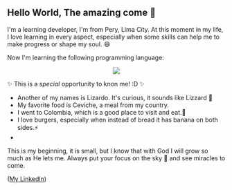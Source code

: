 ## Hello World, The amazing come 🥳

I'm a learning developer, I'm from Pery, Lima City. At this moment in my life, I love learning in every aspect, especially when some skills can help
me to make progress or shape my soul. 😄

Now I'm learning the following programming language: 
<p align="center">
  <a href="https://skillicons.dev">
    <img src="https://skillicons.dev/icons?i=git,cs,js,css,html" />
  </a>
</p>

 ✨ This is a _special_ opportunity to knon me! :D ✨ 
- Another of my names is Lizardo. It's curious, it sounds like Lizzard 🌱
- My favorite food is Ceviche, a meal from my country.
- I went to Colombia, which is a good place to visit and eat.💬
- I love burgers, especially when instead of bread it has banana on both sides.⚡
- 


This is my beginning, it is small, but I know that with God I will grow so much as He lets me. 
Always put your focus on the sky 🔭 and see miracles to come.

([My LinkedIn](https://www.linkedin.com/in/rogelio-lizardo-guerra-b467a22a4/))
